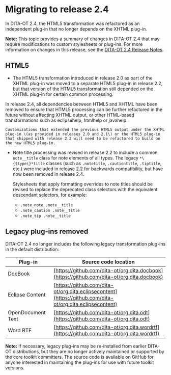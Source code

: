 # Migrating to release 2.4

In DITA-OT 2.4, the HTML5 transformation was refactored as an independent plug-in that no longer depends on the XHTML plug-in.

**Note:** This topic provides a summary of changes in DITA-OT 2.4 that may require modifications to custom stylesheets or plug-ins. For more information on changes in this release, see the [DITA-OT 2.4 Release Notes](https://www.dita-ot.org/2.4/release-notes/).

## HTML5

-   The HTML5 transformation introduced in release 2.0 as part of the XHTML plug-in was moved to a separate HTML5 plug-in in release 2.2, but that version of the HTML5 transformation still depended on the XHTML plug-in for certain common processing.

In release 2.4, all dependencies between HTML5 and XHTML have been removed to ensure that HTML5 processing can be further refactored in the future without affecting XHTML output, or other HTML-based transformations such as eclipsehelp, htmlhelp or javahelp.

    Customizations that extended the previous HTML5 output under the XHTML plug-in \(as provided in releases 2.0 and 2.1\) or the HTML5 plug-in that shipped with release 2.2 will need to be refactored to build on the new HTML5 plug-in.

-   Note title processing was revised in release 2.2 to include a common `note__title` class for note elements of all types. The legacy `*\{$type\}*title` classes \(such as `.notetitle`, `.cautiontitle`, `.tiptitle`, etc.\) were included in release 2.2 for backwards compatibility, but have now been removed in release 2.4.

    Stylesheets that apply formatting overrides to note titles should be revised to replace the deprecated class selectors with the equivalent descendant selectors, for example:

    -   `.note_note .note__title`
    -   `.note_caution .note__title`
    -   `.note_tip .note__title`

## Legacy plug-ins removed

DITA-OT 2.4 no longer includes the following legacy transformation plug-ins in the default distribution:

|Plug-in|Source code location|
|-------|--------------------|
|DocBook|[https://github.com/dita-ot/org.dita.docbook](https://github.com/dita-ot/org.dita.docbook)|
|Eclipse Content|[https://github.com/dita-ot/org.dita.eclipsecontent](https://github.com/dita-ot/org.dita.eclipsecontent)|
|OpenDocument Text|[https://github.com/dita-ot/org.dita.odt](https://github.com/dita-ot/org.dita.odt)|
|Word RTF|[https://github.com/dita-ot/org.dita.wordrtf](https://github.com/dita-ot/org.dita.wordrtf)|

**Note:** If necessary, legacy plug-ins may be re-installed from earlier DITA-OT distributions, but they are no longer actively maintained or supported by the core toolkit committers. The source code is available on GitHub for anyone interested in maintaining the plug-ins for use with future toolkit versions.

